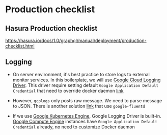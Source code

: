 # Production checklist

## Hasura Production checklist

https://hasura.io/docs/1.0/graphql/manual/deployment/production-checklist.html

## Logging

- On server environment, it's best practice to store logs to external monitor services. In this boilerplate, we will use [Google Cloud Logging Driver](https://docs.docker.com/config/containers/logging/gcplogs/). This driver require setting default `Google Application Default Credential` that need to override docker daemon [link](https://stackoverflow.com/questions/49983216/the-google-cloud-logging-driver-for-docker)

- However, `gcplogs` only posts raw message. We need to parse message to JSON. There is another solution [link](https://stackoverflow.com/questions/53187841/docker-gcplogs-message-as-json) that use `google-fluentd`

- If we use [Google Kubernetes Engine](https://cloud.google.com/kubernetes-engine), Google Logging Driver is built-in. [Google Compute Engine](https://cloud.google.com/compute) instances have `Google Application Default Credential` already, no need to customize Docker daemon
